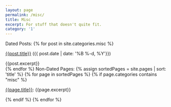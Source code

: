 ```yaml
---
layout: page
permalink: /misc/
title: Misc
excerpt: For stuff that doesn't quite fit.
category: '1'
---
```

Dated Posts:
{% for post in site.categories.misc %}
<div class="PostBlock"> 
<p><a href="{{post.url}}">{{post.title}}</a>    ({{ post.date | date: '%B %-d, %Y'}})</p> 
{{post.excerpt}} 
</div>
{% endfor %}
Non-Dated Pages:
{% assign sortedPages = site.pages | sort: 'title' %}
{% for page in sortedPages %}   
{% if page.categories contains "misc" %}
<div class="PostBlock"> 
<p><a href="{{page.url}}">{{page.title}}</a>: {{page.excerpt}}</p> 
</div>
{% endif %}
{% endfor %}